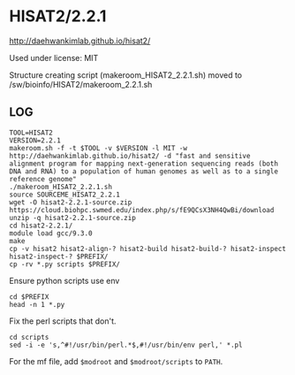 HISAT2/2.2.1
========================

<http://daehwankimlab.github.io/hisat2/>

Used under license:
MIT

Structure creating script (makeroom_HISAT2_2.2.1.sh) moved to /sw/bioinfo/HISAT2/makeroom_2.2.1.sh

LOG
---

    TOOL=HISAT2
    VERSION=2.2.1
    makeroom.sh -f -t $TOOL -v $VERSION -l MIT -w http://daehwankimlab.github.io/hisat2/ -d "fast and sensitive alignment program for mapping next-generation sequencing reads (both DNA and RNA) to a population of human genomes as well as to a single reference genome" 
    ./makeroom_HISAT2_2.2.1.sh 
    source SOURCEME_HISAT2_2.2.1 
    wget -O hisat2-2.2.1-source.zip https://cloud.biohpc.swmed.edu/index.php/s/fE9QCsX3NH4QwBi/download
    unzip -q hisat2-2.2.1-source.zip 
    cd hisat2-2.2.1/
    module load gcc/9.3.0
    make
    cp -v hisat2 hisat2-align-? hisat2-build hisat2-build-? hisat2-inspect hisat2-inspect-? $PREFIX/
    cp -rv *.py scripts $PREFIX/

Ensure python scripts use env

    cd $PREFIX
    head -n 1 *.py

Fix the perl scripts that don't.

    cd scripts
    sed -i -e 's,^#!/usr/bin/perl.*$,#!/usr/bin/env perl,' *.pl

For the mf file, add `$modroot` and `$modroot/scripts` to `PATH`.

